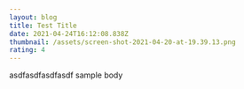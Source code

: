 ```yaml
---
layout: blog
title: Test Title
date: 2021-04-24T16:12:08.838Z
thumbnail: /assets/screen-shot-2021-04-20-at-19.39.13.png
rating: 4
---
```

asdfasdfasdfasdf sample body